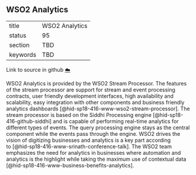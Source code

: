## WSO2 Analytics


|          |                |
| -------- | -------------- |
| title    | WSO2 Analytics |
| status   | 95             |
| section  | TBD            |
| keywords | TBD            |

Link to source in github [:cloud:](https://github.com/cloudmesh/technologies/blob/master/chapters/incomming/abstract-wso2analytics.md)



WSO2 Analytics is provided by the WSO2 Stream Processor. The features of
the stream processor are support for stream and event processing
contracts, user friendly development interfaces, high availability and
scalability, easy integration with other components and business
friendly analytics dashboards [@hid-sp18-416-www-wso2-stream-processor].
The stream processor is based on the Siddhi Processing
engine [@hid-sp18-416-github-siddhi] and is capable of performing
real-time analytics for different types of events. The query processing
engine stays as the central component while the events pass through the
engine. WSO2 drives the vision of digitizing businesses and analytics is
a key part according to [@hid-sp18-416-www-srinath-conference-talk]. The
WSO2 team emphasizes the need for analytics in businesses where
automation and analytics is the highlight while taking the maximum use
of contextual data [@hid-sp18-416-www-business-benefits-analytics].
